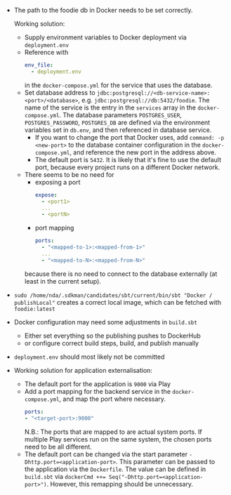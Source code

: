 * The path to the foodie db in Docker needs to be set correctly.
  
  Working solution:
  - Supply environment variables to Docker deployment via `deployment.env`
  - Reference with 
    ```yaml 
    env_file:
      - deployment.env
    ```
    in the `docker-compose.yml` for the service that uses the database.
  - Set database address to `jdbc:postgresql://<db-service-name>:<port>/<database>`,
    e.g. `jdbc:postgresql://db:5432/foodie`.
    The name of the service is the entry in the `services` array in the `docker-compose.yml`.
    The database parameters `POSTGRES_USER`, `POSTGRES_PASSWORD`, `POSTGRES_DB` are defined via the environment variables set in `db.env`,
    and then referenced in database service.
    - If you want to change the port that Docker uses, add `command: -p <new-port>`
      to the database container configuration in the `docker-compose.yml`,
      and reference the new port in the address above.
    - The default port is `5432`.
      It is likely that it's fine to use the default port,
      because every project runs on a different Docker network.
  - There seems to be no need for
    - exposing a port
      ```yaml
      expose:
        - <port1>
        ...
        - <portN>
      ```
    - port mapping
      ```yaml
      ports:
        - "<mapped-to-1>:<mapped-from-1>"
        ...
        - "<mapped-to-N>:<mapped-from-N>"
      ```
    because there is no need to connect to the database externally (at least in the current setup).
* `sudo /home/nda/.sdkman/candidates/sbt/current/bin/sbt "Docker / publishLocal"`
  creates a correct local image, which can be fetched with `foodie:latest`
* Docker configuration may need some adjustments in `build.sbt`
  - Either set everything so the publishing pushes to DockerHub
  - or configure correct build steps, build, and publish manually
* `deployment.env` should most likely not be committed
* Working solution for application externalisation:
  - The default port for the application is `9000` via Play
  - Add a port mapping for the backend service in the `docker-compose.yml`, 
    and map the port where necessary.
    ```yaml
    ports:
    - "<target-port>:9000"
    ```
    N.B.: The ports that are mapped to are actual system ports.
    If multiple Play services run on the same system, the chosen ports need to be all different. 
  - The default port can be changed via the start parameter
    `-Dhttp.port=<application-port>`.
    This parameter can be passed to the application via the `Dockerfile`.
    The value can be defined in `build.sbt` via `dockerCmd ++= Seq("-Dhttp.port=<application-port>")`.
    However, this remapping should be unnecessary.